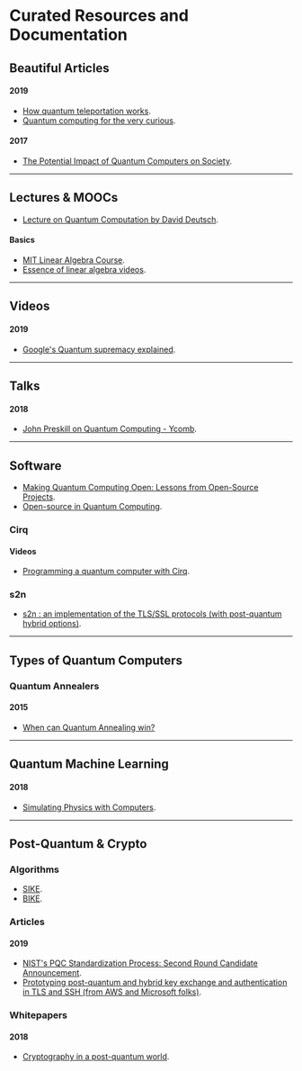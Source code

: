 # Curated Resources and Documentation

## Beautiful Articles


#### 2019
* [How quantum teleportation works](https://quantum.country/teleportation).
* [Quantum computing for the very curious](https://quantum.country/qcvc).

#### 2017

* [The Potential Impact of Quantum Computers on Society](https://arxiv.org/abs/1712.05380).

----
                                              
## Lectures & MOOCs

* [Lecture on Quantum Computation by David Deutsch](http://www.quiprocone.org/Protected/DD_lectures.htm).

#### Basics

* [MIT Linear Algebra Course](https://ocw.mit.edu/courses/mathematics/18-06-linear-algebra-spring-2010/video-lectures/).
* [Essence of linear algebra videos](https://www.youtube.com/playlist?list=PLZHQObOWTQDPD3MizzM2xVFitgF8hE_ab).


----

## Videos

#### 2019

* [Google's Quantum supremacy explained](https://www.youtube.com/watch?v=gylmjTOUfCQ&feature=youtu.be).

----

## Talks


#### 2018

* [John Preskill on Quantum Computing - Ycomb](https://blog.ycombinator.com/john-preskill-on-quantum-computing/).


------
## Software

* [Making Quantum Computing Open: Lessons from Open-Source Projects](https://arxiv.org/pdf/1902.00991.pdf).
* [Open-source in Quantum Computing](https://arxiv.org/pdf/1812.09167.pdf).

### Cirq

#### Videos
* [Programming a quantum computer with Cirq](https://www.youtube.com/watch?v=16ZfkPRVf2w&feature=youtu.be).


### s2n

* [s2n : an implementation of the TLS/SSL protocols (with post-quantum hybrid options)](https://github.com/awslabs/s2n).


----

## Types of Quantum Computers


### Quantum Annealers 

#### 2015

* [When can Quantum Annealing win?](https://ai.googleblog.com/2015/12/when-can-quantum-annealing-win.html)


----

## Quantum Machine Learning

#### 2018

* [Simulating Physics with Computers](https://www.dwavesys.com/sites/default/files/2018-04-04%20-%20Max%20Henderson%20-%20Quantum%20Machine%20Learning%20for%20Election%20Modeling.pdf).


------

## Post-Quantum & Crypto

### Algorithms

* [SIKE](https://sike.org/).
* [BIKE](https://bikesuite.org/).


### Articles

#### 2019

* [NIST's PQC Standardization Process: Second Round Candidate Announcement](https://csrc.nist.gov/news/2019/pqc-standardization-process-2nd-round-candidates).
* [Prototyping post-quantum and hybrid key exchange
and authentication in TLS and SSH (from AWS and Microsoft folks)](https://openquantumsafe.org/papers/NISTPQC-CroPaqSte19.pdf).

### Whitepapers

#### 2018
* [Cryptography in a post-quantum world](https://www.accenture.com/_acnmedia/PDF-87/Accenture-809668-Quantum-Cryptography-Whitepaper-v05.pdf#zoom=50).






